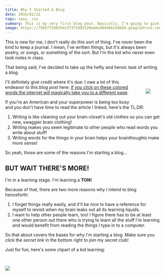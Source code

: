 ```yaml
---
title: Why I Started A Blog
date: 2016/02/22
tags: sass, css
summary: This is my very first blog post. Basically, I'm going to give you the run-down on my I'm deciding to finally start a blog. It's taken forever for me to actually do it, and we're going to go over what motivated me to do it once and for all.
image: https://7585772d0354c57373d83229aa6ed9446615d684.googledrive.com/host/0B2iaOCot7-OHMmFmcjVzSGp3dzQ/blog-image-1.png
---
```


<p>This is new for me, I don't really do this sort of thing. I've never been the kind to keep a journal. I mean, I've written things, but it's always been poetry, or songs, or something of the sort. But I'm the kid who never even took notes in class.</p>

<p>That being said, I've decided to take up the hefty and heroic task of writing a <i>blog</i>.</p>

<img style="float: right; max-width: 100px; margin: 30px;" src="http://images.clipartpanda.com/boy-writing-clip-art-boy-holding-big-pencil.png" />

<p>I'll definitely give credit where it's due: I owe a lot of this endeavor to this <i>blog post</i> here: <a href="http://greig.cc/journal/2016/2/why-you-should-write?utm_source=designernews">if you click on these colored words the internet will magically take you to a different page</a>.</p>


<p> If you're an American and your superpower is being too busy and you don't have time to read the article I linked, here's the TL;DR:</p>
<ol>
  <li>Writing is like cleaning out your brain-closet's old clothes so you can get new, swaggier brain clothing!</li>
  <li>Writing makes you seem legitimate to other people who read words you write about stuff!</li>
  <li>Writing words for the things in your brain helps your brainthoughts make more sense!</li>
</ol>

<p>So yeah, those are some of the reasons I'm starting a blog...</p>

<h2 class="text-center">BUT WAIT THERE'S MORE!</h2>

<p>I'm in a learning stage. I'm learning a <strong>TON!</strong></p>

<p>Because of that, there are two more reasons why I intend to blog henceforth:</p>
<ol>
  <li>I forget things really easily, and it'll be nice to have a reference for myself to revisit when my brain leaks out all its learning liquids.</li>
  <li>I want to help other people learn, too! I figure there has to be at least one other person out there who is trying to learn all the stuff I'm learning and would benefit from reading the things I type in to a computer.</li>
</ol>

<p>So that about covers the bases for why I'm starting a blog. Make sure you click the <i>secret link</i> in the bottom right to join my secret club!</p>

<p>Just for fun, here's some clipart of a kid learning:</p>
<p class="text-center">
<img style="max-width: 100%; margin: 30px auto;" src="http://www.clipartbest.com/cliparts/di8/5xE/di85xEyyT.png" />
</p>

